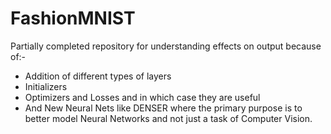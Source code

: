# FashionMNIST

Partially completed repository for understanding effects on output because of:-
- Addition of different types of layers
- Initializers
- Optimizers and Losses and in which case they are useful
- And New Neural Nets like DENSER where the primary purpose is to better model Neural Networks and not just a task of Computer Vision.

